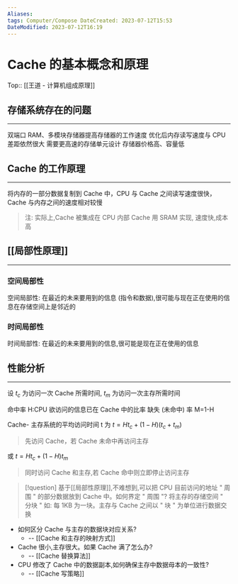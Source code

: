 ```yaml
---
Aliases: 
tags: Computer/Compose DateCreated: 2023-07-12T15:53
DateModified: 2023-07-12T16:19
---
```


# Cache 的基本概念和原理

Top:: [[王道 - 计算机组成原理]]

## 存储系统存在的问题

---

双端口 RAM、多模块存储器提高存储器的工作速度
优化后内存读写速度与 CPU 差距依然很大
需要更高速的存储单元设计
存储器价格高、容量低

## Cache 的工作原理

---

将内存的一部分数据复制到 Cache 中，CPU 与 Cache 之间读写速度很快，Cache 与内存之间的速度相对较慢

> 注: 实际上,Cache 被集成在 CPU 内部
> Cache 用 SRAM 实现, 速度快,成本高

## [[局部性原理]]

---

### 空间局部性

空间局部性: 在最近的未来要用到的信息 (指令和数据),很可能与现在正在使用的信息在存储空间上是邻近的

### 时间局部性

时间局部性: 在最近的未来要用到的信息,很可能是现在正在使用的信息

## 性能分析

---

设 $t_{c}$ 为访问一次 Cache 所需时间,
$t_{m}$ 为访问一次主存所需时间

命中率 H:CPU 欲访问的信息已在 Cache 中的比率
缺失 (未命中) 率 M=1-H

Cache- 主存系统的平均访问时间 t 为
$t = Ht_{c} + (1-H)(t_{c}+t_{m})$

> 先访问 Cache，若 Cache 未命中再访问主存

或 $t = Ht_{c}+(1-H)t_{m}$

> 同时访问 Cache 和主存,若 Cache 命中则立即停止访问主存

> [!question] 基于[[局部性原理]],不难想到,可以把 CPU 目前访问的地址 " 周围 " 的部分数据放到 Cache 中。如何界定 " 周围 "?
> 将主存的存储空间 " 分块 " 如: 每 1KB 为一块。主存与 Cache 之间以 " 块 " 为单位进行数据交换

- 如何区分 Cache 与主存的数据块对应关系?
  - -- [[Cache 和主存的映射方式]]
- Cache 很小,主存很大。如果 Cache 满了怎么办?
  - -- [[Cache 替换算法]]
- CPU 修改了 Cache 中的数据副本,如何确保主存中数据母本的一致性?
  - -- [[Cache 写策略]]
